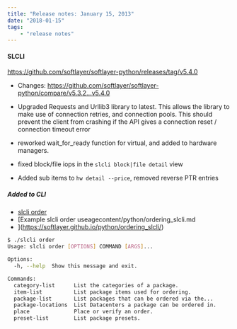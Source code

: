 ```yaml
---
title: "Release notes: January 15, 2013"
date: "2018-01-15"
tags:
    - "release notes"
---
```


#### SLCLI
https://github.com/softlayer/softlayer-python/releases/tag/v5.4.0

- Changes: https://github.com/softlayer/softlayer-python/compare/v5.3.2...v5.4.0

- Upgraded Requests and Urllib3 library to latest. This allows the library to make use of connection retries, and connection pools. This should prevent the client from crashing if the API gives a connection reset / connection timeout error
- reworked wait_for_ready function for virtual, and added to hardware managers. 
- fixed block/file iops in the `slcli block|file detail` view
- Added sub items to `hw detail --price`, removed reverse PTR entries

##### Added to CLI
- [slcli order](http://softlayer-python.readthedocs.io/en/latest/cli/ordering.html)
- [Example slcli order useagecontent/python/ordering_slcli.md
- ](https://softlayer.github.io/python/ordering_slcli/)

```bash
$ ./slcli order
Usage: slcli order [OPTIONS] COMMAND [ARGS]...

Options:
  -h, --help  Show this message and exit.

Commands:
  category-list      List the categories of a package.
  item-list          List package items used for ordering.
  package-list       List packages that can be ordered via the...
  package-locations  List Datacenters a package can be ordered in.
  place              Place or verify an order.
  preset-list        List package presets.
```

